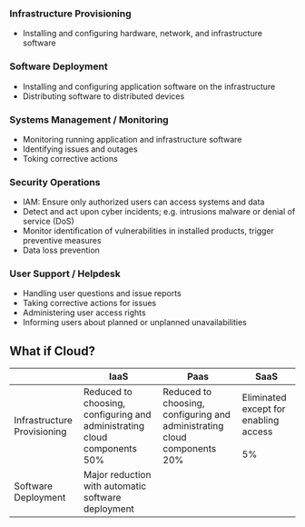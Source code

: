 ### Infrastructure Provisioning
- Installing and configuring hardware, network, and infrastructure software

### Software Deployment
- Installing and configuring application software on the infrastructure
- Distributing software to distributed devices 

### Systems Management / Monitoring
- Monitoring running application and infrastructure software
- Identifying issues and outages
- Toking corrective actions

### Security Operations
- IAM: Ensure only authorized users can access systems and data
- Detect and act upon cyber incidents; e.g. intrusions malware or denial of service (DoS)
- Monitor identification of vulnerabilities in installed products, trigger preventive measures
- Data loss prevention

### User Support / Helpdesk
- Handling user questions and issue reports
- Taking corrective actions for issues
- Administering user access rights
- Informing users about planned or unplanned unavailabilities

## What if Cloud?
|                             | IaaS                                                                           | Paas                                                                           | SaaS                                               |
| --------------------------- | ------------------------------------------------------------------------------ | ------------------------------------------------------------------------------ | -------------------------------------------------- |
| Infrastructure Provisioning | Reduced to choosing, configuring and administrating cloud components<br>$50\%$ | Reduced to choosing, configuring and administrating cloud components<br>$20\%$ | Eliminated except for enabling access<br><br>$5\%$ |
| Software Deployment         | Major reduction with automatic software deployment                             |                                                                                |                                                    |
